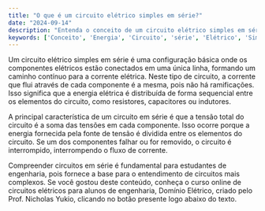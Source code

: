 ```yaml
---
title: "O que é um circuito elétrico simples em série?"
date: "2024-09-14"
description: "Entenda o conceito de um circuito elétrico simples em série e sua importância nos estudos de engenharia elétrica."
keywords: ['Conceito', 'Energia', 'Circuito', 'série', 'Elétrico', 'Simples', 'Elemento']
---
```


Um circuito elétrico simples em série é uma configuração básica onde os componentes elétricos estão conectados em uma única linha, formando um caminho contínuo para a corrente elétrica. Neste tipo de circuito, a corrente que flui através de cada componente é a mesma, pois não há ramificações. Isso significa que a energia elétrica é distribuída de forma sequencial entre os elementos do circuito, como resistores, capacitores ou indutores.

A principal característica de um circuito em série é que a tensão total do circuito é a soma das tensões em cada componente. Isso ocorre porque a energia fornecida pela fonte de tensão é dividida entre os elementos do circuito. Se um dos componentes falhar ou for removido, o circuito é interrompido, interrompendo o fluxo de corrente.

Compreender circuitos em série é fundamental para estudantes de engenharia, pois fornece a base para o entendimento de circuitos mais complexos. Se você gostou deste conteúdo, conheça o curso online de circuitos elétricos para alunos de engenharia, Domínio Elétrico, criado pelo Prof. Nicholas Yukio, clicando no botão presente logo abaixo do texto.